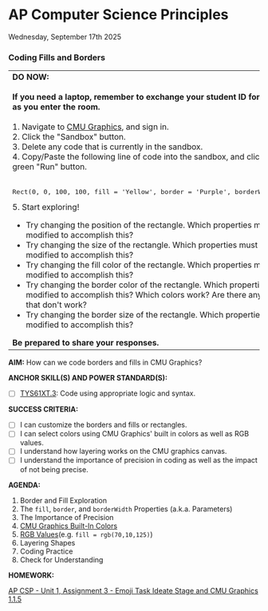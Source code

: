 # AP Computer Science Principles
Wednesday, September 17th 2025

### Coding Fills and Borders
<table>
  <tr>
    <td>
      <b>DO NOW:</b><br><br>
      <b>If you need a laptop, remember to exchange your student ID for a laptop as you enter the room.</b><br><br>
      1. Navigate to <a href = https://academy.cs.cmu.edu/>CMU Graphics</a>, and sign in.<br>
      2. Click the "Sandbox" button.<br>
      3. Delete any code that is currently in the sandbox.<br>
      4. Copy/Paste the following line of code into the sandbox, and click the green "Run" button.<br><br>
      <pre><code></code>Rect(0, 0, 100, 100, fill = 'Yellow', border = 'Purple', borderWidth = 10)</code></pre>
      5. Start exploring!
      <ul>
        <li>Try changing the position of the rectangle.  Which properties must be modified to accomplish this?</li>
        <li>Try changing the size of the rectangle.  Which properties must be modified to accomplish this?</li>
        <li>Try changing the fill color of the rectangle.  Which properties must be modified to accomplish this?</li>
        <li>Try changing the border color of the rectangle.  Which properties must be modified to accomplish this? Which colors work?  Are there any colors that don't work?</li>
        <li>Try changing the border size of the rectangle.  Which properties must be modified to accomplish this?</li>
      </ul>
      <b>Be prepared to share your responses.</b> 
   </td>
  </tr>
</table>

**AIM:** How can we code borders and fills in CMU Graphics?

**ANCHOR SKILL(S) AND POWER STANDARD(S):** 

 - [ ] <ins>TYS61XT.3</ins>: Code using appropriate logic and syntax.
 
**SUCCESS CRITERIA:**
- [ ] I can customize the borders and fills or rectangles.
- [ ] I can select colors using CMU Graphics' built in colors as well as RGB values.
- [ ] I understand how layering works on the CMU graphics canvas.
- [ ] I understand the importance of precision in coding as well as the impact of not being precise.

**AGENDA:**

1. Border and Fill Exploration
2. The `fill`, `border`, and `borderWidth` Properties (a.k.a. Parameters)
3. The Importance of Precision
4. [CMU Graphics Built-In Colors](https://academy.cs.cmu.edu/cpcs-docs/builtInColors)
5. [RGB Values](https://www.google.com/search?q=google+color+picker&rlz=1C1GCEA_enUS1075US1075&oq=google+color+pi&gs_lcrp=EgZjaHJvbWUqDQgAEAAYgwEYsQMYgAQyDQgAEAAYgwEYsQMYgAQyBggBEEUYOTIHCAIQABiABDIHCAMQABiABDIHCAQQABiABDIHCAUQABiABDIHCAYQABiABDIHCAcQABiABDIHCAgQABiABDIHCAkQABiABKgCALACAA&sourceid=chrome&ie=UTF-8&safe=active&ssui=on)(e.g. `fill = rgb(70,10,125)`)
6. Layering Shapes
7. Coding Practice
8. Check for Understanding

**HOMEWORK:** 

[AP CSP - Unit 1, Assignment 3 - Emoji Task Ideate Stage and CMU Graphics 1.1.5](https://github.com/MrJSwotinsky/AP_Computer_Science_Principles_2025_2026/blob/main/Unit_1_Intro_to_CMU_Graphics/Assignments/Assignment_03_Emoji_Task_Ideate_Stage_and_CMU_Graphics_1.1.5.md)
